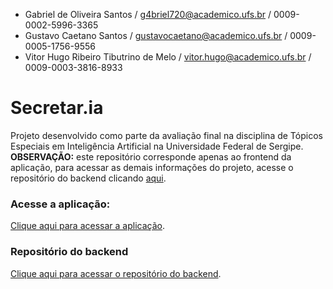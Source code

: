 - Gabriel de Oliveira Santos / g4briel720@academico.ufs.br / 0009-0002-5996-3365
- Gustavo Caetano Santos / gustavocaetano@academico.ufs.br / 0009-0005-1756-9556
- Vitor Hugo Ribeiro Tibutrino de Melo / vitor.hugo@academico.ufs.br / 0009-0003-3816-8933

# Secretar.ia

Projeto desenvolvido como parte da avaliação final na disciplina de Tópicos Especiais em Inteligência Artificial na Universidade Federal de Sergipe.
**OBSERVAÇÃO:** este repositório corresponde apenas ao frontend da aplicação, para acessar as demais informações do projeto, acesse o repositório do backend clicando [aqui](https://github.com/Tibuh/TEIA).

### Acesse a aplicação:
[Clique aqui para acessar a aplicação](https://6615252a891d2500098848ea--secretar-ia.netlify.app/).

### Repositório do backend
[Clique aqui para acessar o repositório do backend](https://github.com/Tibuh/TEIA).
